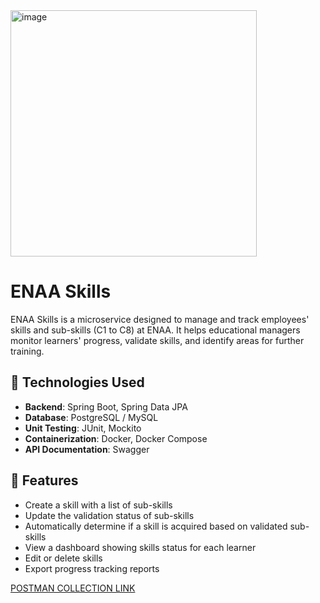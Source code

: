 <img width="394" alt="image" src="https://github.com/user-attachments/assets/b1dae5cb-906e-4743-87a9-d078b7ea98e6" />




# ENAA Skills

ENAA Skills is a microservice designed to manage and track employees' skills and sub-skills (C1 to C8) at ENAA. It helps educational managers monitor learners' progress, validate skills, and identify areas for further training.

## 🔧 Technologies Used

- **Backend**: Spring Boot, Spring Data JPA
- **Database**: PostgreSQL / MySQL
- **Unit Testing**: JUnit, Mockito
- **Containerization**: Docker, Docker Compose
- **API Documentation**: Swagger

## 📌 Features

- Create a skill with a list of sub-skills
- Update the validation status of sub-skills
- Automatically determine if a skill is acquired based on validated sub-skills
- View a dashboard showing skills status for each learner
- Edit or delete skills
- Export progress tracking reports

[POSTMAN COLLECTION LINK ](https://yguhijopl.postman.co/workspace/My-Workspace~49aab289-6de5-487b-8f91-58ce1aacf8db/collection/41299916-9b5fb412-5df7-4a92-96f7-722a70f04658?action=share&creator=41299916)
